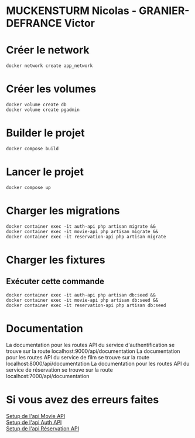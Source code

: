 # MUCKENSTURM Nicolas - GRANIER-DEFRANCE Victor

# Créer le network

```
docker network create app_network
```

# Créer les volumes

```
docker volume create db
docker volume create pgadmin
```

# Builder le projet
```
docker compose build
```

# Lancer le projet
```
docker compose up
```

# Charger les migrations

```
docker container exec -it auth-api php artisan migrate && 
docker container exec -it movie-api php artisan migrate && 
docker container exec -it reservation-api php artisan migrate
```

# Charger les fixtures

## Exécuter cette commande
```
docker container exec -it auth-api php artisan db:seed && 
docker container exec -it movie-api php artisan db:seed && 
docker container exec -it reservation-api php artisan db:seed
```

# Documentation
La documentation pour les routes API du service d'authentification se trouve sur la route localhost:9000/api/documentation
La documentation pour les routes API du service de film se trouve sur la route localhost:8000/api/documentation
La documentation pour les routes API du service de réservation se trouve sur la route localhost:7000/api/documentation


# Si vous avez des erreurs faites
[Setup de l'api Movie API](movie-api/README.md)<br>
[Setup de l'api Auth API](auth-api/README.md)<br>
[Setup de l'api Réservation API](reservation-api/README.md)
